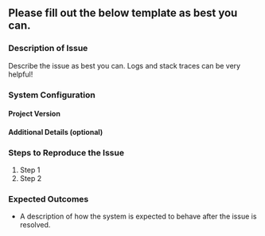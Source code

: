 Please fill out the below template as best you can.
--------------------------------------------------------

### Description of Issue
Describe the issue as best you can. Logs and stack traces can be very helpful!

### System Configuration
#### Project Version

#### Additional Details (optional)

### Steps to Reproduce the Issue
1. Step 1
1. Step 2

### Expected Outcomes
- A description of how the system is expected to behave after the issue is resolved.
